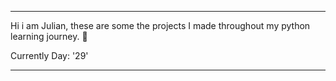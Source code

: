 ---                                                                                      ---   


Hi i am Julian, these are some the projects I made throughout my python learning journey. 🐍
  
Currently Day: '29'


---                                                                                      ---
